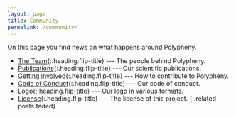 ```yaml
---
layout: page
title: Community
permalink: /community/
---
```


On this page you find news on what happens around Polypheny.

* [The Team]{:.heading.flip-title} --- The people behind Polypheny.
* [Publications]{:.heading.flip-title} --- Our scientific publications.
* [Getting involved]{:.heading.flip-title} --- How to contribute to Polypheny.
* [Code of Conduct]{:.heading.flip-title} --- Our code of conduct.
* [Logo]{:.heading.flip-title} --- Our logo in various formats.
* [License]{:.heading.flip-title} --- The license of this project.
{:.related-posts.faded}

[The Team]: team.md
[Publications]: publications.md
[Getting involved]: contribute.md
[Code of Conduct]: code_of_conduct.md
[Logo]: logo.md
[License]: license.md